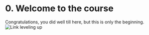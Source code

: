 # 0. Welcome to the course
Congratulations, you did well till here, but this is only the beginning.
![Link leveling up](https://i.pinimg.com/originals/2c/62/ba/2c62ba3409104b8379ee33e8944c625c.png) 


